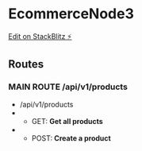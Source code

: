 # EcommerceNode3
[Edit on StackBlitz ⚡️](https://stackblitz.com/edit/stackblitz-starters-qmwfcz)

## Routes
### MAIN ROUTE /api/v1/products 
- /api/v1/products 
- - GET: **Get all products**
- - POST: **Create a product**


